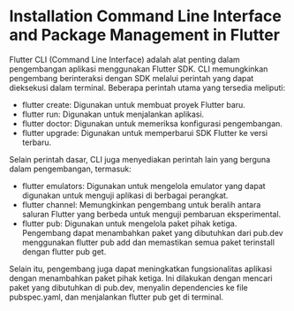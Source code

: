 # Installation Command Line Interface and Package Management in Flutter

Flutter CLI (Command Line Interface) adalah alat penting dalam pengembangan aplikasi menggunakan Flutter SDK. CLI memungkinkan pengembang berinteraksi dengan SDK melalui perintah yang dapat dieksekusi dalam terminal. Beberapa perintah utama yang tersedia meliputi:

- flutter create: Digunakan untuk membuat proyek Flutter baru.
- flutter run: Digunakan untuk menjalankan aplikasi.
- flutter doctor: Digunakan untuk memeriksa konfigurasi pengembangan.
- flutter upgrade: Digunakan untuk memperbarui SDK Flutter ke versi terbaru.

Selain perintah dasar, CLI juga menyediakan perintah lain yang berguna dalam pengembangan, termasuk:

- flutter emulators: Digunakan untuk mengelola emulator yang dapat digunakan untuk menguji aplikasi di berbagai perangkat.
- flutter channel: Memungkinkan pengembang untuk beralih antara saluran Flutter yang berbeda untuk menguji pembaruan eksperimental.
- flutter pub: Digunakan untuk mengelola paket pihak ketiga. Pengembang dapat menambahkan paket yang dibutuhkan dari pub.dev menggunakan flutter pub add dan memastikan semua paket terinstall dengan flutter pub get.

Selain itu, pengembang juga dapat meningkatkan fungsionalitas aplikasi dengan menambahkan paket pihak ketiga. Ini dilakukan dengan mencari paket yang dibutuhkan di pub.dev, menyalin dependencies ke file pubspec.yaml, dan menjalankan flutter pub get di terminal.

